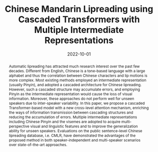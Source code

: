 ---
# 论文完整标题
title: 'Chinese Mandarin Lipreading using Cascaded Transformers with Multiple Intermediate Representations'

# 论文作者，此处仅需填写本实验室成员（包括王老师）即可，使用中文姓名
authors:
  - 马兴华
  - 王士林

# 论文发表时间，年-月-日，大致即可
date: '2022-10-01'

# 论文类型， 可选：conference, journal
publication_types: ['conference']

# 会议/期刊名称及缩写
publication: In *Proceedings of IEEE International Conference on Image Processing 2022*
publication_short: In *ICIP 2022*

# 论文摘要，不要有换行
abstract: Automatic lipreading has attracted much research interest over the past few decades. Different from English, Chinese is a tone-based language with a large alphabet and thus the correlation between Chinese characters and lip motions is more complex. Most existing methods employed an intermediate representation (usually Pinyin), and adopted a cascaded architecture for Chinese lipreading. However, such a cascaded structure may accumulate errors, and employing Pinyin as the intermediate representation would cause the loss of visual information. Moreover, these approaches do not perform well for unseen speakers due to inter-speaker variability. In this paper, we propose a cascaded Transformer-based model with a new cross-level attention mechanism, enriching the ways of information transmission between cascading structures and reducing the accumulation of errors. Multiple intermediate representations including Chinese Pinyin and the visemes are adopted to acquire multi-perspective visual and linguistic features and to improve the generalization ability for unseen speakers. Evaluations on the public sentence-level Chinese lipreading database, i.e. CMLR, have demonstrated the advantages of the proposed method in both speaker-independent and multi-speaker scenarios over state-of-the-art approaches.

# 后续内容无需修改
url_pdf: ''
---